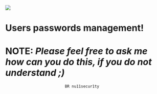 ![](https://github.com/nu11secur1ty/Linux_hardening_and_security/blob/master/types/passwd/password.jpg)

# Users passwords management!
# NOTE: ***Please feel free to ask me how can you do this, if you do not understand ;)***

                              BR nu11secur1ty
